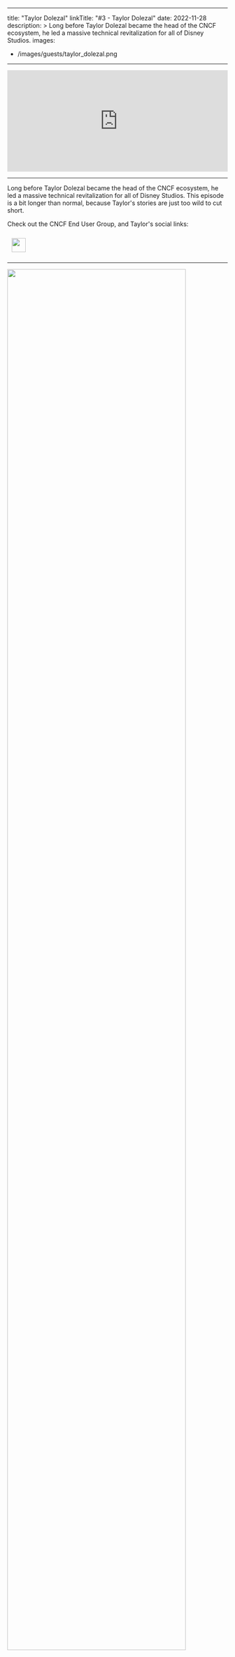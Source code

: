
---
title: "Taylor Dolezal"
linkTitle: "#3 - Taylor Dolezal"
date: 2022-11-28
description: > 
  Long before Taylor Dolezal became the head of the CNCF ecosystem, he led a massive technical revitalization for all of Disney Studios.
images:
  - /images/guests/taylor_dolezal.png
  
---

<iframe src="https://open.spotify.com/embed/episode/6zX7koV5TeLMbP1NzRZJXR?utm_source=generator" width="100%" height="232" frameBorder="0" allowfullscreen="" allow="autoplay; clipboard-write; encrypted-media; fullscreen; picture-in-picture"></iframe>

---

Long before Taylor Dolezal became the head of the CNCF ecosystem, he led a massive technical revitalization for all of Disney Studios. This episode is a bit longer than normal, because Taylor's stories are just too wild to cut short.


Check out the CNCF End User Group, and Taylor's social links:

<div class="col-md-6">
    <div class="row">
        <a href="https://www.cncf.io/enduser/"><img src="/images/guests/logo-CNCF.png"  height="32px" style="margin:10px;"></a>
        <a href="https://www.linkedin.com/in/onlydole/"><i class="fab fa-linkedin-in" style="font-size: 2rem;margin:10px;"></i></a>
        <a href="https://twitter.com/onlydole"><i class="fab fa-twitter" style="font-size: 2rem;margin:10px;"></i></a>
    </div>
</div>

---

<img src="/images/guests/taylor_dolezal.png" width="90%">

---